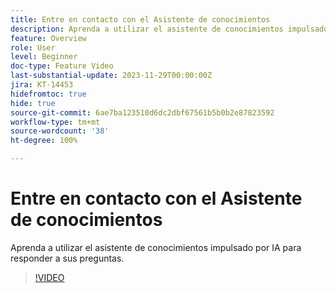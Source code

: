 ```yaml
---
title: Entre en contacto con el Asistente de conocimientos
description: Aprenda a utilizar el asistente de conocimientos impulsado por IA para responder a sus preguntas.
feature: Overview
role: User
level: Beginner
doc-type: Feature Video
last-substantial-update: 2023-11-29T00:00:00Z
jira: KT-14453
hidefromtoc: true
hide: true
source-git-commit: 6ae7ba123510d6dc2dbf67561b5b0b2e87823592
workflow-type: tm+mt
source-wordcount: '38'
ht-degree: 100%

---
```



# Entre en contacto con el Asistente de conocimientos

Aprenda a utilizar el asistente de conocimientos impulsado por IA para responder a sus preguntas.

>[!VIDEO](https://video.tv.adobe.com/v/3425807/?learn=on)
